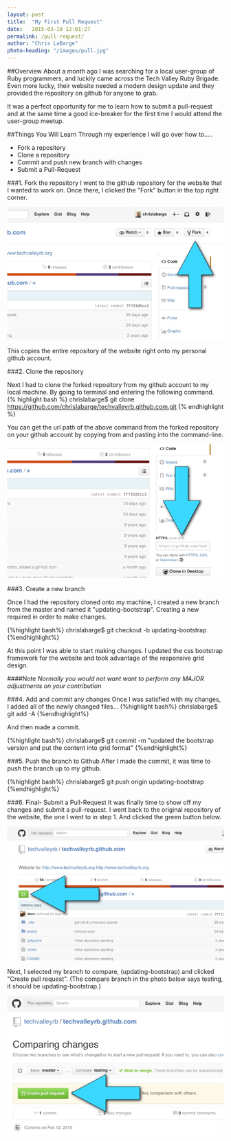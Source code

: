 ```yaml
---
layout: post
title:  "My First Pull Request"
date:   2015-03-18 12:01:27
permalink: /pull-request/
author: "Chris LaBarge"
photo-heading: "/images/pull.jpg"
---
```


##Overview
About a month ago I was searching for a local user-group of Ruby programmers, 
and luckily came across the Tech Valley Ruby Brigade. Even more lucky, their 
website needed a modern design update and they provided the repository on github 
for anyone to grab.  

It was a perfect opportunity for me to learn how to submit a pull-request and at
the same time a good ice-breaker for the first time I would attend the user-group 
meetup.  

##Things You Will Learn
Through my experience I will go over how to.....

- Fork a repository
- Clone a repository
- Commit and push new branch with changes
- Submit a Pull-Request

 
###1. Fork the repository
I went to the github repository for the website that I wanted to work on. Once
there, I clicked the "Fork" button in the top right corner.  

![Fork Screen Shot](/images/fork.jpg)

This copies the entire repository of the website right onto my personal github
account.

###2. Clone the repository

Next I had to clone the forked repository from my github account to my local
machine. By going to terminal and entering the following command.
{% highlight bash %}
	chrislabarge$ git clone https://github.com/chrislabarge/techvalleyrb.github.com.git
{% endhighlight %}

You can get the url path of the above command from the forked repository on your 
github account by copying from and pasting into the command-line.

![Url Path ](/images/clone.jpg)

###3. Create a new branch

Once I had the repository cloned onto my machine, I created a new branch
from the master and named it "updating-bootstrap". Creating a new required in 
order to make changes.

{%highlight bash%}
	chrislabarge$ git checkout -b updating-bootstrap
{%endhighlight%}

At this point I was able to start making changes. I updated the css bootstrap 
framework for the website and took advantage of the responsive grid design.  

####Note 
*Normally you would not want  want to perform any MAJOR adjustments on your contribution*

###4. Add and commit any changes
Once I was satisfied with my changes, I added all of the newly changed files...
{%highlight bash%}
	chrislabarge$ git add -A 
{%endhighlight%}

And then made a commit.

{%highlight bash%}
	chrislabarge$ git commit -m "updated the bootstrap version and put the content into grid format" 
{%endhighlight%}

###5. Push the branch to Github
After I made the commit, it was time to push the branch up to my github.

{%highlight bash%}
	chrislabarge$ git push origin updating-bootstrap 
{%endhighlight%}

###6. Final- Submit a Pull-Request
It was finally time to show off my changes and submit a pull-request.  I went back
to the original repository of the website, the one I went to in step 1. And
clicked the green button below. 

![Pull-Icon Screen Shot](/images/compare-pull.jpg)

Next, I selected my branch to compare, (updating-bootstrap) and clicked 
"Create pull request".
(The compare branch in the photo below says testing, it should be updating-bootstrap.)

![Fork Screen Shot](/images/pull.jpg)
